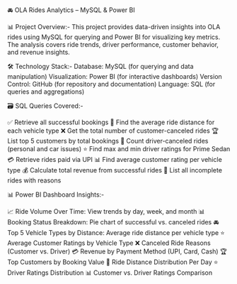 🚘 OLA Rides Analytics – MySQL & Power BI

📊 Project Overview:-
This project provides data-driven insights into OLA rides using MySQL for querying and Power BI for visualizing key metrics. The analysis covers ride trends, driver performance, customer behavior, and revenue insights.

🛠️ Technology Stack:-
Database: MySQL (for querying and data manipulation)
Visualization: Power BI (for interactive dashboards)
Version Control: GitHub (for repository and documentation)
Language: SQL (for queries and aggregations)

🗃️ SQL Queries Covered:-

✅ Retrieve all successful bookings
📏 Find the average ride distance for each vehicle type
❌ Get the total number of customer-canceled rides
🏆 List top 5 customers by total bookings
🚗 Count driver-canceled rides (personal and car issues)
⭐ Find max and min driver ratings for Prime Sedan
💳 Retrieve rides paid via UPI
📊 Find average customer rating per vehicle type
💰 Calculate total revenue from successful rides
🚫 List all incomplete rides with reasons

📊 Power BI Dashboard Insights:-

📈 Ride Volume Over Time: View trends by day, week, and month
📊 Booking Status Breakdown: Pie chart of successful vs. canceled rides
🚘 Top 5 Vehicle Types by Distance: Average ride distance per vehicle type
⭐ Average Customer Ratings by Vehicle Type
❌ Canceled Ride Reasons (Customer vs. Driver)
💳 Revenue by Payment Method (UPI, Card, Cash)
🏆 Top Customers by Booking Value
📏 Ride Distance Distribution Per Day
⭐ Driver Ratings Distribution
📊 Customer vs. Driver Ratings Comparison


